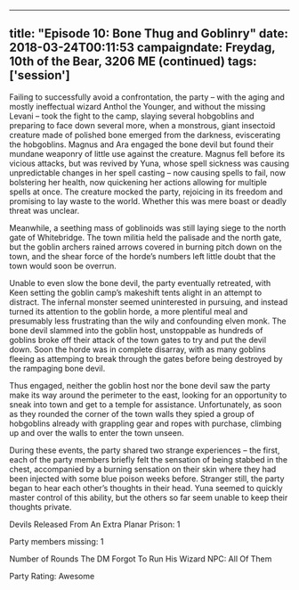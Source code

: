 
---
title: "Episode 10: Bone Thug and Goblinry"
date: 2018-03-24T00:11:53
campaigndate: Freydag, 10th of the Bear, 3206 ME (continued)
tags: ['session']
---

Failing to successfully avoid a confrontation, the party – with the aging and mostly ineffectual wizard Anthol the Younger, and without the missing Levani – took the fight to the camp, slaying several hobgoblins and preparing to face down several more, when a monstrous, giant insectoid creature made of polished bone emerged from the darkness, eviscerating the hobgoblins. Magnus and Ara engaged the bone devil but found their mundane weaponry of little use against the creature. Magnus fell before its vicious attacks, but was revived by Yuna, whose spell sickness was causing unpredictable changes in her spell casting – now causing spells to fail, now bolstering her health, now quickening her actions allowing for multiple spells at once. The creature mocked the party, rejoicing in its freedom and promising to lay waste to the world. Whether this was mere boast or deadly threat was unclear.

Meanwhile, a seething mass of goblinoids was still laying siege to the north gate of Whitebridge. The town militia held the palisade and the north gate, but the goblin archers rained arrows covered in burning pitch down on the town, and the shear force of the horde’s numbers left little doubt that the town would soon be overrun.

Unable to even slow the bone devil, the party eventually retreated, with Keen setting the goblin camp’s makeshift tents alight in an attempt to distract. The infernal monster seemed uninterested in pursuing, and instead turned its attention to the goblin horde, a more plentiful meal and presumably less frustrating than the wily and confounding elven monk. The bone devil slammed into the goblin host, unstoppable as hundreds of goblins broke off their attack of the town gates to try and put the devil down. Soon the horde was in complete disarray, with as many goblins fleeing as attemping to break through the gates before being destroyed by the rampaging bone devil.

Thus engaged, neither the goblin host nor the bone devil saw the party make its way around the perimeter to the east, looking for an opportunity to sneak into town and get to a temple for assistance. Unfortunately, as soon as they rounded the corner of the town walls they spied a group of hobgoblins already with grappling gear and ropes with purchase, climbing up and over the walls to enter the town unseen.

During these events, the party shared two strange experiences – the first, each of the party members briefly felt the sensation of being stabbed in the chest, accompanied by a burning sensation on their skin where they had been injected with some blue poison weeks before. Stranger still, the party began to hear each other’s thoughts in their head. Yuna seemed to quickly master control of this ability, but the others so far seem unable to keep their thoughts private.

Devils Released From An Extra Planar Prison: 1

Party members missing: 1

Number of Rounds The DM Forgot To Run His Wizard NPC: All Of Them

Party Rating: Awesome


